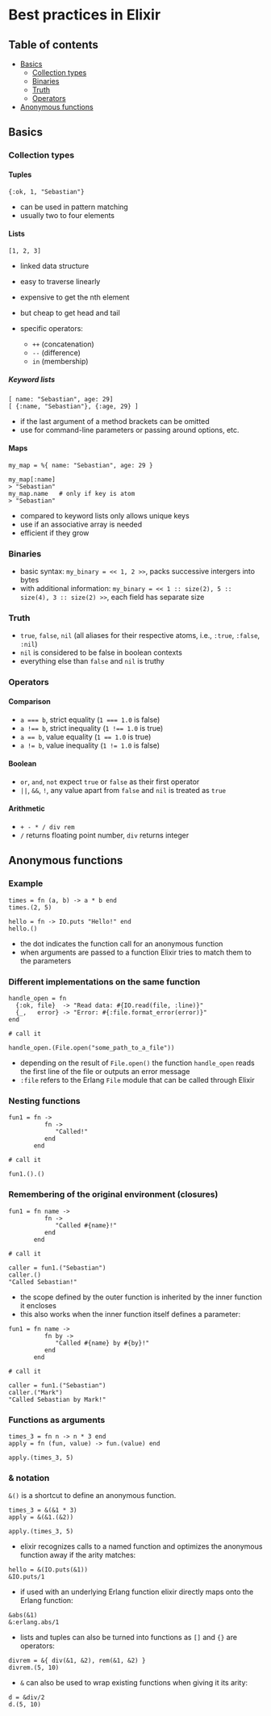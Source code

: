 # Best practices in Elixir

## Table of contents

* [Basics](#basics)
  * [Collection types](#collection-types)
  * [Binaries](#binaries)
  * [Truth](#truth)
  * [Operators](#operators)
* [Anonymous functions](#anonymous-functions)

## Basics

### Collection types

#### Tuples

`{:ok, 1, "Sebastian"}`

- can be used in pattern matching
- usually two to four elements

#### Lists

`[1, 2, 3]`

- linked data structure
- easy to traverse linearly
- expensive to get the nth element
- but cheap to get head and tail

- specific operators:
  - `++` (concatenation)
  - `--` (difference)
  - `in` (membership)

##### Keyword lists

```
[ name: "Sebastian", age: 29]
[ {:name, "Sebastian"}, {:age, 29} ]
```

- if the last argument of a method brackets can be omitted
- use for command-line parameters or passing around options, etc.

#### Maps

```
my_map = %{ name: "Sebastian", age: 29 }

my_map[:name]
> "Sebastian"
my_map.name   # only if key is atom
> "Sebastian"
```

- compared to keyword lists only allows unique keys
- use if an associative array is needed
- efficient if they grow

### Binaries

- basic syntax: `my_binary = << 1, 2 >>`, packs successive intergers into bytes
- with additional information: `my_binary = << 1 :: size(2), 5 :: size(4), 3 :: size(2) >>`, each field has separate size

### Truth

- `true`, `false`, `nil` (all aliases for their respective atoms, i.e., `:true`, `:false`, `:nil`)
- `nil` is considered to be false in boolean contexts
- everything else than `false` and `nil` is truthy

### Operators

#### Comparison

- `a === b`, strict equality (`1 === 1.0` is false)
- `a !== b`, strict inequality (`1 !== 1.0` is true)
- `a == b`, value equality (`1 == 1.0` is true)
- `a != b`, value inequality (`1 != 1.0` is false)

#### Boolean

- `or`, `and`, `not` expect `true` or `false` as their first operator
- `||`, `&&`, `!`, any value apart from `false` and `nil` is treated as `true`

#### Arithmetic

- `+ - * / div rem`
- `/` returns floating point number, `div` returns integer

## Anonymous functions

### Example

```
times = fn (a, b) -> a * b end
times.(2, 5)

hello = fn -> IO.puts "Hello!" end
hello.()
```
- the dot indicates the function call for an anonymous function
- when arguments are passed to a function Elixir tries to match them to the parameters

### Different implementations on the same function

```
handle_open = fn
  {:ok, file}  -> "Read data: #{IO.read(file, :line)}"    
  {_,   error} -> "Error: #{:file.format_error(error)}"
end

# call it

handle_open.(File.open("some_path_to_a_file"))
```

- depending on the result of `File.open()` the function `handle_open` reads the first line of the file or outputs an error message
- `:file` refers to the Erlang `File` module that can be called through Elixir

### Nesting functions

```
fun1 = fn ->
          fn ->
             "Called!"
          end
       end

# call it

fun1.().()
```

### Remembering of the original environment (closures)

```
fun1 = fn name ->
          fn ->
             "Called #{name}!"
          end
       end

# call it

caller = fun1.("Sebastian")
caller.()
"Called Sebastian!"
```

- the scope defined by the outer function is inherited by the inner function it encloses
- this also works when the inner function itself defines a parameter:

```
fun1 = fn name ->
          fn by ->
             "Called #{name} by #{by}!"
          end
       end

# call it

caller = fun1.("Sebastian")
caller.("Mark")
"Called Sebastian by Mark!"
```

### Functions as arguments

```
times_3 = fn n -> n * 3 end
apply = fn (fun, value) -> fun.(value) end

apply.(times_3, 5)
```

### & notation

`&()` is a shortcut to define an anonymous function.

```
times_3 = &(&1 * 3)
apply = &(&1.(&2))

apply.(times_3, 5)
```

- elixir recognizes calls to a named function and optimizes the anonymous function away if the arity matches:

```
hello = &(IO.puts(&1))
&IO.puts/1
```

- if used with an underlying Erlang function elixir directly maps onto the Erlang function:

```
&abs(&1)
&:erlang.abs/1
```

- lists and tuples can also be turned into functions as `[]` and `{}` are operators:

```
divrem = &{ div(&1, &2), rem(&1, &2) }
divrem.(5, 10)
```

- `&` can also be used to wrap existing functions when giving it its arity:

```
d = &div/2
d.(5, 10)
```
